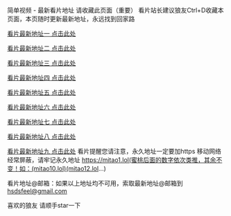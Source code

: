 简单视频 - 最新看片地址
请收藏此页面（重要） 看片站长建议狼友Ctrl+D收藏本页面，本页随时更新最新地址，永远找到回家路

[看片最新地址一 点击此处](https://mitao1.lol)

[看片最新地址二 点击此处](https://mitao2.lol)

[看片最新地址三 点击此处](https://mitao3.lol)

[看片最新地址四 点击此处](https://mitao4.lol)

[看片最新地址五 点击此处](https://mitao5.lol)

[看片最新地址六 点击此处](https://mitao6.lol)

[看片最新地址七 点击此处](https://mitao7.lol)

[看片最新地址八 点击此处](https://mitao8.lol)

[看片最新地址九 点击此处](https://mitao9.lol)
看片提醒您请注意，永久地址一定要加https
移动网络经常屏蔽，请牢记永久地址  https://mitao1.lol(蜜桃后面的数字依次类推，其余不变！如：(mitao10.lol)(mitao12.lol...)

看片地址@邮箱：如果以上地址均不可用，索取最新地址@邮箱到[hsdsfeel@gmail.com](mailto:hsdsfeel@gmail.com)

喜欢的狼友 请顺手star一下
